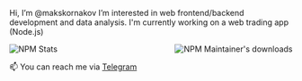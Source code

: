 Hi, I’m @makskornakov
I’m interested in web frontend/backend development and data analysis.
I'm currently working on a web trading app (Node.js)

<a href="https://www.npmjs.com/~makskornakov"><img align="right" alt="NPM Maintainer's downloads" src="https://img.shields.io/endpoint?url=https%3A%2F%2Fraw.githubusercontent.com%2Fmakskornakov%2Fgithub-readme-npm-downloads%2Fmaster%2Fstats.json"></a>

![NPM Stats](https://img.shields.io/endpoint?url=https%3A%2F%2Fraw.githubusercontent.com%2Fmakskornakov%2Fgithub-readme-npm-downloads%2Fmaster%2Fstats.json)

📫 You can reach me via [Telegram](https://t.me/makskornakov)
